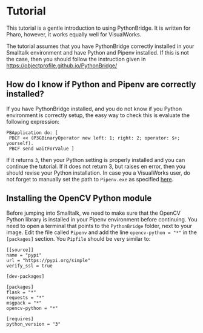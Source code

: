 # Tutorial

This tutorial is a gentle introduction to using PythonBridge. It is written for Pharo, however, it works equally well for VisualWorks.

The tutorial assumes that you have PythonBridge correctly installed in your Smalltalk environment and have Python and Pipenv installed. If this is not the case, then you should follow the instruction given in https://objectprofile.github.io/PythonBridge/

## How do I know if Python and Pipenv are correctly installed?
If you have PythonBridge installed, and you do not know if you Python environment is correctly setup, the easy way to check this is evaluate the following expression:

```Smalltalk
PBApplication do: [ 
 PBCF << (P3GBinaryOperator new left: 1; right: 2; operator: $+; yourself).
 PBCF send waitForValue ]
```

If it returns `3`, then your Python setting is properly installed and you can continue the tutorial. If it does not return 3, but raises en error, then you should revise your Python installation. In case you a VisualWorks user, do not forget to manually set the path to `Pipenv.exe` as specified [here](https://objectprofile.github.io/PythonBridge/pages/vw-installation). 

## Installing the OpenCV Python module

Before jumping into Smalltalk, we need to make sure that the OpenCV Python library is installed in your Pipenv environment before continuing. You need to open a terminal that points to the `PythonBridge` folder, next to your image. Edit the file called `Pipenv` and add the line `opencv-python = "*"` in the `[packages]` section. You `Pipfile` should be very similar to:

```
[[source]]
name = "pypi"
url = "https://pypi.org/simple"
verify_ssl = true

[dev-packages]

[packages]
flask = "*"
requests = "*"
msgpack = "*"
opencv-python = "*"

[requires]
python_version = "3"
```

